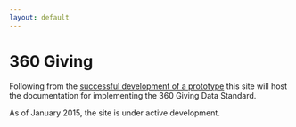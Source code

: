```yaml
---
layout: default
---
```


# 360 Giving

Following from the [successful development of a prototype](/standard/) this site will host the documentation for implementing the 360 Giving Data Standard.

As of January 2015, the site is under active development.